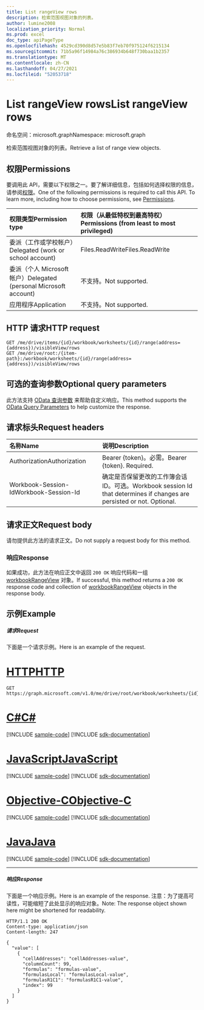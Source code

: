 ```yaml
---
title: List rangeView rows
description: 检索范围视图对象的列表。
author: lumine2008
localization_priority: Normal
ms.prod: excel
doc_type: apiPageType
ms.openlocfilehash: 4529cd390d8d57e5b83f7eb70f975124f6215134
ms.sourcegitcommit: 71b5a96f14984a76c386934b648f730baa1b2357
ms.translationtype: MT
ms.contentlocale: zh-CN
ms.lasthandoff: 04/27/2021
ms.locfileid: "52053718"
---
```

# <a name="list-rangeview-rows"></a><span data-ttu-id="e6cce-103">List rangeView rows</span><span class="sxs-lookup"><span data-stu-id="e6cce-103">List rangeView rows</span></span>

<span data-ttu-id="e6cce-104">命名空间：microsoft.graph</span><span class="sxs-lookup"><span data-stu-id="e6cce-104">Namespace: microsoft.graph</span></span>

<span data-ttu-id="e6cce-105">检索范围视图对象的列表。</span><span class="sxs-lookup"><span data-stu-id="e6cce-105">Retrieve a list of range view objects.</span></span>

## <a name="permissions"></a><span data-ttu-id="e6cce-106">权限</span><span class="sxs-lookup"><span data-stu-id="e6cce-106">Permissions</span></span>
<span data-ttu-id="e6cce-p101">要调用此 API，需要以下权限之一。要了解详细信息，包括如何选择权限的信息，请参阅[权限](/graph/permissions-reference)。</span><span class="sxs-lookup"><span data-stu-id="e6cce-p101">One of the following permissions is required to call this API. To learn more, including how to choose permissions, see [Permissions](/graph/permissions-reference).</span></span>

|<span data-ttu-id="e6cce-109">权限类型</span><span class="sxs-lookup"><span data-stu-id="e6cce-109">Permission type</span></span>      | <span data-ttu-id="e6cce-110">权限（从最低特权到最高特权）</span><span class="sxs-lookup"><span data-stu-id="e6cce-110">Permissions (from least to most privileged)</span></span>              |
|:--------------------|:---------------------------------------------------------|
|<span data-ttu-id="e6cce-111">委派（工作或学校帐户）</span><span class="sxs-lookup"><span data-stu-id="e6cce-111">Delegated (work or school account)</span></span> | <span data-ttu-id="e6cce-112">Files.ReadWrite</span><span class="sxs-lookup"><span data-stu-id="e6cce-112">Files.ReadWrite</span></span>    |
|<span data-ttu-id="e6cce-113">委派（个人 Microsoft 帐户）</span><span class="sxs-lookup"><span data-stu-id="e6cce-113">Delegated (personal Microsoft account)</span></span> | <span data-ttu-id="e6cce-114">不支持。</span><span class="sxs-lookup"><span data-stu-id="e6cce-114">Not supported.</span></span>    |
|<span data-ttu-id="e6cce-115">应用程序</span><span class="sxs-lookup"><span data-stu-id="e6cce-115">Application</span></span> | <span data-ttu-id="e6cce-116">不支持。</span><span class="sxs-lookup"><span data-stu-id="e6cce-116">Not supported.</span></span> |

## <a name="http-request"></a><span data-ttu-id="e6cce-117">HTTP 请求</span><span class="sxs-lookup"><span data-stu-id="e6cce-117">HTTP request</span></span>
<!-- { "blockType": "ignored" } -->
```http
GET /me/drive/items/{id}/workbook/worksheets/{id}/range(address={address})/visibleView/rows
GET /me/drive/root:/{item-path}:/workbook/worksheets/{id}/range(address={address})/visibleView/rows

```
## <a name="optional-query-parameters"></a><span data-ttu-id="e6cce-118">可选的查询参数</span><span class="sxs-lookup"><span data-stu-id="e6cce-118">Optional query parameters</span></span>
<span data-ttu-id="e6cce-119">此方法支持 [OData 查询参数](/graph/query-parameters) 来帮助自定义响应。</span><span class="sxs-lookup"><span data-stu-id="e6cce-119">This method supports the [OData Query Parameters](/graph/query-parameters) to help customize the response.</span></span>

## <a name="request-headers"></a><span data-ttu-id="e6cce-120">请求标头</span><span class="sxs-lookup"><span data-stu-id="e6cce-120">Request headers</span></span>
| <span data-ttu-id="e6cce-121">名称</span><span class="sxs-lookup"><span data-stu-id="e6cce-121">Name</span></span>      |<span data-ttu-id="e6cce-122">说明</span><span class="sxs-lookup"><span data-stu-id="e6cce-122">Description</span></span>|
|:----------|:----------|
| <span data-ttu-id="e6cce-123">Authorization</span><span class="sxs-lookup"><span data-stu-id="e6cce-123">Authorization</span></span>  | <span data-ttu-id="e6cce-p102">Bearer {token}。必需。</span><span class="sxs-lookup"><span data-stu-id="e6cce-p102">Bearer {token}. Required.</span></span> |
| <span data-ttu-id="e6cce-126">Workbook-Session-Id</span><span class="sxs-lookup"><span data-stu-id="e6cce-126">Workbook-Session-Id</span></span>  | <span data-ttu-id="e6cce-p103">确定是否保留更改的工作簿会话 ID。可选。</span><span class="sxs-lookup"><span data-stu-id="e6cce-p103">Workbook session Id that determines if changes are persisted or not. Optional.</span></span>|

## <a name="request-body"></a><span data-ttu-id="e6cce-129">请求正文</span><span class="sxs-lookup"><span data-stu-id="e6cce-129">Request body</span></span>
<span data-ttu-id="e6cce-130">请勿提供此方法的请求正文。</span><span class="sxs-lookup"><span data-stu-id="e6cce-130">Do not supply a request body for this method.</span></span>
### <a name="response"></a><span data-ttu-id="e6cce-131">响应</span><span class="sxs-lookup"><span data-stu-id="e6cce-131">Response</span></span>
<span data-ttu-id="e6cce-132">如果成功，此方法在响应正文中返回 `200 OK` 响应代码和一组 [workbookRangeView](../resources/workbookrangeview.md) 对象。</span><span class="sxs-lookup"><span data-stu-id="e6cce-132">If successful, this method returns a `200 OK` response code and collection of [workbookRangeView](../resources/workbookrangeview.md) objects in the response body.</span></span>
## <a name="example"></a><span data-ttu-id="e6cce-133">示例</span><span class="sxs-lookup"><span data-stu-id="e6cce-133">Example</span></span>
##### <a name="request"></a><span data-ttu-id="e6cce-134">请求</span><span class="sxs-lookup"><span data-stu-id="e6cce-134">Request</span></span>
<span data-ttu-id="e6cce-135">下面是一个请求示例。</span><span class="sxs-lookup"><span data-stu-id="e6cce-135">Here is an example of the request.</span></span>

# <a name="http"></a>[<span data-ttu-id="e6cce-136">HTTP</span><span class="sxs-lookup"><span data-stu-id="e6cce-136">HTTP</span></span>](#tab/http)
<!-- {
  "blockType": "request",
  "name": "get_rows"
}-->
```msgraph-interactive
GET https://graph.microsoft.com/v1.0/me/drive/root/workbook/worksheets/{id}/range(address='A1:Z10')/visibleView/rows
```
# <a name="c"></a>[<span data-ttu-id="e6cce-137">C#</span><span class="sxs-lookup"><span data-stu-id="e6cce-137">C#</span></span>](#tab/csharp)
[!INCLUDE [sample-code](../includes/snippets/csharp/get-rows-csharp-snippets.md)]
[!INCLUDE [sdk-documentation](../includes/snippets/snippets-sdk-documentation-link.md)]

# <a name="javascript"></a>[<span data-ttu-id="e6cce-138">JavaScript</span><span class="sxs-lookup"><span data-stu-id="e6cce-138">JavaScript</span></span>](#tab/javascript)
[!INCLUDE [sample-code](../includes/snippets/javascript/get-rows-javascript-snippets.md)]
[!INCLUDE [sdk-documentation](../includes/snippets/snippets-sdk-documentation-link.md)]

# <a name="objective-c"></a>[<span data-ttu-id="e6cce-139">Objective-C</span><span class="sxs-lookup"><span data-stu-id="e6cce-139">Objective-C</span></span>](#tab/objc)
[!INCLUDE [sample-code](../includes/snippets/objc/get-rows-objc-snippets.md)]
[!INCLUDE [sdk-documentation](../includes/snippets/snippets-sdk-documentation-link.md)]

# <a name="java"></a>[<span data-ttu-id="e6cce-140">Java</span><span class="sxs-lookup"><span data-stu-id="e6cce-140">Java</span></span>](#tab/java)
[!INCLUDE [sample-code](../includes/snippets/java/get-rows-java-snippets.md)]
[!INCLUDE [sdk-documentation](../includes/snippets/snippets-sdk-documentation-link.md)]

---

##### <a name="response"></a><span data-ttu-id="e6cce-141">响应</span><span class="sxs-lookup"><span data-stu-id="e6cce-141">Response</span></span>
<span data-ttu-id="e6cce-142">下面是一个响应示例。</span><span class="sxs-lookup"><span data-stu-id="e6cce-142">Here is an example of the response.</span></span> <span data-ttu-id="e6cce-143">注意：为了提高可读性，可能缩短了此处显示的响应对象。</span><span class="sxs-lookup"><span data-stu-id="e6cce-143">Note: The response object shown here might be shortened for readability.</span></span>
<!-- {
  "blockType": "response",
  "truncated": true,
  "@odata.type": "microsoft.graph.workbookRangeView",
  "isCollection": true
} -->
```http
HTTP/1.1 200 OK
Content-type: application/json
Content-length: 247

{
  "value": [
    {
      "cellAddresses": "cellAddresses-value",
      "columnCount": 99,
      "formulas": "formulas-value",
      "formulasLocal": "formulasLocal-value",
      "formulasR1C1": "formulasR1C1-value",
      "index": 99
    }
  ]
}
```
<!-- uuid: 8fcb5dbc-d5aa-4681-8e31-b001d5168d79 
2015-10-25 14:57:30 UTC -->
<!-- {
  "type": "#page.annotation",
  "description": "Example",
  "keywords": "",
  "section": "documentation",
  "tocPath": "",
  "suppressions": [
  ]
}-->
